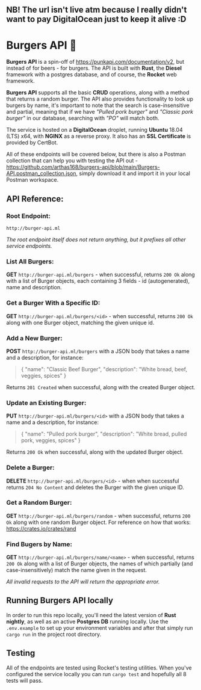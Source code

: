 ## NB! The url isn't live atm because I really didn't want to pay DigitalOcean just to keep it alive :D

# Burgers API 🍔

**Burgers API** is a spin-off of https://punkapi.com/documentation/v2, but instead of for beers - for burgers. The API is built with **Rust**, the **Diesel** framework with a postgres database, and of course, the **Rocket** web framework. 

**Burgers API** supports all the basic **CRUD** operations, along with a method that returns a random burger. The API also provides functionality to look up burgers by name, it's important to note that the search is case-insensitive and partial, meaning that if we have *"Pulled pork burger"* and *"Classic pork burger"* in our database, searching with *"PO"* will match both.

The service is hosted on a **DigitalOcean** droplet, running **Ubuntu** 18.04 (LTS) x64, with **NGINX** as a reverse proxy. It also has an **SSL Certificate** is provided by CertBot.

All of these endpoints will be covered below, but there is also a Postman collection that can help you with testing the API out - https://github.com/arthas168/burgers-api/blob/main/Burgers-API.postman_collection.json, simply download it and import it in your local Postman workspace.

## API Reference:

### Root Endpoint:
`http://burger-api.ml`

*The root endpoint itself does not return anything, but it prefixes all other service endpoints.*

### List All Burgers:
**GET** `http://burger-api.ml/burgers` - when successful, returns `200 Ok` along with a list of Burger objects, each containing 3 fields - id (autogenerated), name and description.

### Get a Burger With a Specific ID:
**GET** `http://burger-api.ml/burgers/<id>` - when successful, returns `200 Ok` along with one Burger object, matching the given unique id.
  
### Add a New Burger:
**POST** `http://burger-api.ml/burgers` with a JSON body that takes a name and a description, for instance:
> {
    "name": "Classic Beef Burger",
    "description": "White bread, beef, veggies, spices"
}

Returns `201 Created` when successful, along with the created Burger object.

### Update an Existing Burger:
**PUT** `http://burger-api.ml/burgers/<id>` with a JSON body that takes a name and a description, for instance:
> {
    "name": "Pulled pork burger",
    "description": "White bread, pulled pork, veggies, spices"
}

Returns `200 Ok` when successful, along with the updated Burger object.
  
### Delete a Burger:
**DELETE** `http://burger-api.ml/burgers/<id>` - when when successful returns `204 No Content` and deletes the Burger with the given unique ID.
  
### Get a Random Burger:
**GET** `http://burger-api.ml/burgers/random` - when successful, returns `200 Ok` along with one random Burger object. For reference on how that works: https://crates.io/crates/rand

### Find Bugers by Name:
**GET** `http://burger-api.ml/burgers/name/<name>` - when successful, returns `200 Ok` along with a list of Burger objects, the names of which partially (and case-insensitively) match the name given in the request.
  
*All invalid requests to the API will return the appropriate error.*

## Running Burgers API locally
In order to run this repo locally, you'll need the latest version of **Rust nightly**, as well as an active **Postgres DB** running locally. Use the `.env.example` to set up your environment variables and after that simply run `cargo run` in the project root directory.

## Testing
All of the endpoints are tested using Rocket's testing utilities. When you've configured the service locally you can run `cargo test` and hopefully all 8 tests will pass.
